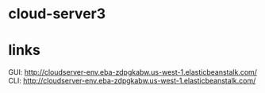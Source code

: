 # cloud-server3

# links
GUI: http://cloudserver-env.eba-zdpgkabw.us-west-1.elasticbeanstalk.com/
CLI: http://cloudserver-env.eba-zdpgkabw.us-west-1.elasticbeanstalk.com/